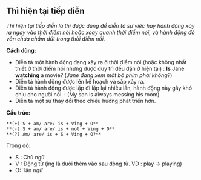 ## Thì hiện tại tiếp diễn
_Thì hiện tại tiếp diễn là thì được dùng để diễn tả sự việc hay hành động xảy ra ngay vào thời điểm nói hoặc xoay quanh thời điểm nói, và hành động đó vẫn chưa chấm dứt trong thời điểm nói._

**Cách dùng:** 
- Diễn tả một hành động đang xảy ra ở thời điểm nói (hoặc không nhất thiết ở thời điểm nói nhưng được duy trì đều đặn ở hiện tại) : **Is** Jane **watching** a movie? (_Jane đang xem một bộ phim phải không?_)
- Diễn tả hành động được lên kế hoạch và sắp xảy ra.
- Diễn tả hành động được lặp đi lặp lại nhiều lần, hành động này gây khó chịu cho người nói. : (My son is always messing his room)
- Diễn tả một sự thay đổi theo chiều hướng phát triển hơn.

**Cấu trúc:**
```
**(+) S + am/ are/ is + Ving + O**
**(-) S + am/ are/ is + not + Ving + O**
**(?) Am/ are/ is + S + Ving + O?**
```

Trong đó:
- S : Chủ ngữ
- V : Động từ (ing là đuôi thêm vào sau động từ. VD  : play -> playing)
- O: Tân ngữ
